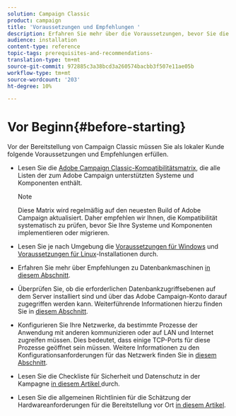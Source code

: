 ```yaml
---
solution: Campaign Classic
product: campaign
title: 'Voraussetzungen und Empfehlungen '
description: Erfahren Sie mehr über die Voraussetzungen, bevor Sie die Kampagne installieren (lokal)
audience: installation
content-type: reference
topic-tags: prerequisites-and-recommendations-
translation-type: tm+mt
source-git-commit: 972885c3a38bcd3a260574bacbb3f507e11ae05b
workflow-type: tm+mt
source-wordcount: '203'
ht-degree: 10%

---
```



# Vor Beginn{#before-starting}

Vor der Bereitstellung von Campaign Classic müssen Sie als lokaler Kunde folgende Voraussetzungen und Empfehlungen erfüllen.

* Lesen Sie die [Adobe Campaign Classic-Kompatibilitätsmatrix](../../rn/using/compatibility-matrix.md), die alle Listen der zum Adobe Campaign unterstützten Systeme und Komponenten enthält.

   >[!NOTE]
   >
   >Diese Matrix wird regelmäßig auf den neuesten Build of Adobe Campaign aktualisiert. Daher empfehlen wir Ihnen, die Kompatibilität systematisch zu prüfen, bevor Sie Ihre Systeme und Komponenten implementieren oder migrieren.

* Lesen Sie je nach Umgebung die [Voraussetzungen für Windows](../../installation/using/prerequisites-of-campaign-installation-in-windows.md) und [Voraussetzungen für Linux](../../installation/using/prerequisites-of-campaign-installation-in-linux.md)-Installationen durch.
* Erfahren Sie mehr über Empfehlungen zu Datenbankmaschinen [in diesem Abschnitt](../../installation/using/database.md).
* Überprüfen Sie, ob die erforderlichen Datenbankzugriffsebenen auf dem Server installiert sind und über das Adobe Campaign-Konto darauf zugegriffen werden kann. Weiterführende Informationen hierzu finden Sie in [diesem Abschnitt](../../installation/using/application-server.md).
* Konfigurieren Sie Ihre Netzwerke, da bestimmte Prozesse der Anwendung mit anderen kommunizieren oder auf LAN und Internet zugreifen müssen. Dies bedeutet, dass einige TCP-Ports für diese Prozesse geöffnet sein müssen. Weitere Informationen zu den Konfigurationsanforderungen für das Netzwerk finden Sie in [diesem Abschnitt](../../installation/using/network-configuration.md).
* Lesen Sie die Checkliste für Sicherheit und Datenschutz in der Kampagne [in diesem Artikel ](https://helpx.adobe.com/de/campaign/kb/acc-security.html) durch.
* Lesen Sie die allgemeinen Richtlinien für die Schätzung der Hardwareanforderungen für die Bereitstellung vor Ort [in diesem Artikel](https://helpx.adobe.com/de/campaign/kb/hardware-sizing-guide.html).
